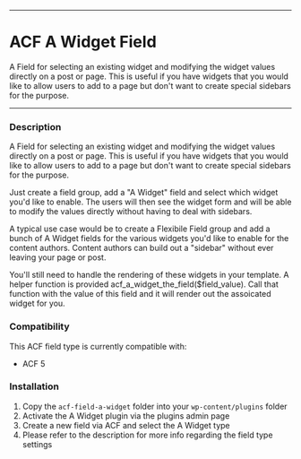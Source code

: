 -----------------------

# ACF A Widget Field

A Field for selecting an existing widget and modifying the widget values directly on a post or page.  This is useful if you have widgets that you would like to allow users to add to a page but don't want to create special sidebars for the purpose.  

-----------------------

### Description

A Field for selecting an existing widget and modifying the widget values directly on a post or page.  This is useful if you have widgets that you would like to allow users to add to a page but don't want to create special sidebars for the purpose.  

Just create a field group, add a "A Widget" field and select which widget you'd like to enable.   The users will then see the widget form and will be able to modify the values directly without having to deal with sidebars.   

A typical use case would be to create a Flexibile Field group and add a bunch of A Widget fields for the various widgets you'd like to enable for the content authors.  Content authors can build out a "sidebar" without ever leaving your page or post. 

You'll still need to handle the rendering of these widgets in your template.  A helper function is provided acf_a_widget_the_field($field_value).   Call that function with the value of this field and it will render out the assoicated widget for you. 


### Compatibility

This ACF field type is currently compatible with:
* ACF 5


### Installation

1. Copy the `acf-field-a-widget` folder into your `wp-content/plugins` folder
2. Activate the A Widget plugin via the plugins admin page
3. Create a new field via ACF and select the A Widget type
4. Please refer to the description for more info regarding the field type settings



